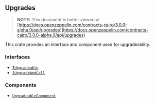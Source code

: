 ## Upgrades

> **NOTE:** This document is better viewed at [https://docs.openzeppelin.com/contracts-cairo/3.0.0-alpha.0/api/upgrades](https://docs.openzeppelin.com/contracts-cairo/3.0.0-alpha.0/api/upgrades)

This crate provides an interface and component used for upgradeability.

### Interfaces

- [`IUpgradeable`](https://docs.openzeppelin.com/contracts-cairo/3.0.0-alpha.0/api/upgrades#IUpgradeable)
- [`IUpgradeAndCall`](https://docs.openzeppelin.com/contracts-cairo/3.0.0-alpha.0/api/upgrades#IUpgradeAndCall)

### Components

- [`UpgradeableComponent`](https://docs.openzeppelin.com/contracts-cairo/3.0.0-alpha.0/api/upgrades#UpgradeableComponent)
